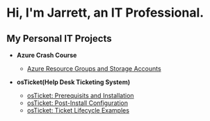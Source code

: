 <h1>Hi, I'm Jarrett, an IT Professional.</h1>

<h2>My Personal IT Projects</h2>

- <b>Azure Crash Course</b>
  - [Azure Resource Groups and Storage Accounts](https://github.com/jarrettm98/azure-crash-course)
  

- <b>osTicket(Help Desk Ticketing System)</b>
  - [osTicket: Prerequisits and Installation](https://github.com/jarrettm98/osticket-prereqs)
  - [osTicket: Post-Install Configuration](https://github.com/jarrettm98/osticket-post-install-config)
  - [osTicket: Ticket Lifecycle Examples](https://github.com/jarrettm98/osticket-ticket-lifecycle)
